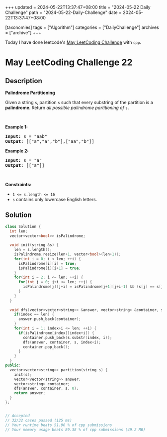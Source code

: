+++
updated = 2024-05-22T13:37:47+08:00
title = "2024-05-22 Daily Challenge"
path = "2024-05-22-Daily-Challenge"
date = 2024-05-22T13:37:47+08:00

[taxonomies]
tags = ["Algorithm"]
categories = ["DailyChallenge"]
archives = ["archive"]
+++

Today I have done leetcode's [May LeetCoding Challenge](https://leetcode.com/problems/palindrome-partitioning/) with `cpp`.

<!-- more -->

# May LeetCoding Challenge 22

## Description

**Palindrome Partitioning**

<p>Given a string <code>s</code>, partition <code>s</code> such that every <span data-keyword="substring-nonempty">substring</span> of the partition is a <span data-keyword="palindrome-string"><strong>palindrome</strong></span>. Return <em>all possible palindrome partitioning of </em><code>s</code>.</p>

<p>&nbsp;</p>
<p><strong class="example">Example 1:</strong></p>
<pre><strong>Input:</strong> s = "aab"
<strong>Output:</strong> [["a","a","b"],["aa","b"]]
</pre><p><strong class="example">Example 2:</strong></p>
<pre><strong>Input:</strong> s = "a"
<strong>Output:</strong> [["a"]]
</pre>
<p>&nbsp;</p>
<p><strong>Constraints:</strong></p>

<ul>
	<li><code>1 &lt;= s.length &lt;= 16</code></li>
	<li><code>s</code> contains only lowercase English letters.</li>
</ul>


## Solution

``` cpp
class Solution {
  int len;
  vector<vector<bool>> isPalindrome;
  
  void init(string &s) {
    len = s.length();
    isPalindrome.resize(len+1, vector<bool>(len+1));
    for(int i = 0; i < len; ++i) {
      isPalindrome[i][i] = true;
      isPalindrome[i][i+1] = true;
    }
    for(int i = 2; i <= len; ++i) {
      for(int j = 0; j+i <= len; ++j) {
        isPalindrome[j][j+i] = isPalindrome[j+1][j+i-1] && (s[j] == s[j+i-1]);
      }
    }
  }
    
  void dfs(vector<vector<string>> &answer, vector<string> &container, string &s, int index) {
    if(index == len) {
      answer.push_back(container);
    }
    for(int i = 1; index+i <= len; ++i) {
      if(isPalindrome[index][index+i]) {
        container.push_back(s.substr(index, i));
        dfs(answer, container, s, index+i);
        container.pop_back();
      }
    }
  }
public:
  vector<vector<string>> partition(string s) {
    init(s);
    vector<vector<string>> answer;
    vector<string> container;
    dfs(answer, container, s, 0);
    return answer;
  }
};


// Accepted
// 32/32 cases passed (125 ms)
// Your runtime beats 51.96 % of cpp submissions
// Your memory usage beats 89.38 % of cpp submissions (49.2 MB)
```

